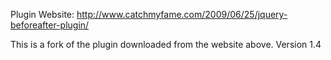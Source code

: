Plugin Website:
http://www.catchmyfame.com/2009/06/25/jquery-beforeafter-plugin/

This is a fork of the plugin downloaded from the website above.
Version 1.4
